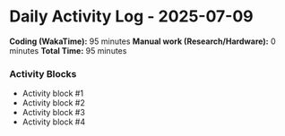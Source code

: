 # Daily Activity Log - 2025-07-09

**Coding (WakaTime):** 95 minutes
**Manual work (Research/Hardware):** 0 minutes
**Total Time:** 95 minutes

### Activity Blocks
- Activity block #1
- Activity block #2
- Activity block #3
- Activity block #4
